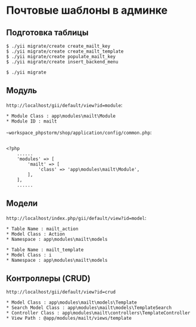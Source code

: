 # Почтовые шаблоны в админке


## Подготовка таблицы

```
$ ./yii migrate/create create_mailt_key
$ ./yii migrate/create create_mailt_template
$ ./yii migrate/create populate_mailt_key
$ ./yii migrate/create insert_backend_menu
```

```
$ ./yii migrate
```

## Модуль

`http://localhost/gii/default/view?id=module`:

```
* Module Class : app\modules\mailt\Module
* Module ID : mailt
```

`~workspace_phpstorm/shop/application/config/common.php`:


```

<?php
    ......
    'modules' => [
        'mailt' => [
            'class' => 'app\modules\mailt\Module',
        ],
    ],
    ......

```


## Модели

`http://localhost/index.php/gii/default/view?id=model`:

```
* Table Name : mailt_action
* Model Class : Action
* Namespace : app\modules\mailt\models
```

```
* Table Name : mailt_template
* Model Class : i
* Namespace : app\modules\mailt\models
```


## Контроллеры (CRUD)

`http://localhost/gii/default/view?id=crud`

```
* Model Class : app\modules\mailt\models\Template
* Search Model Class : app\modules\mailt\models\TemplateSearch
* Controller Class : app\modules\mailt\controllers\TemplateController
* View Path : @app/modules/mailt/views/template
```

